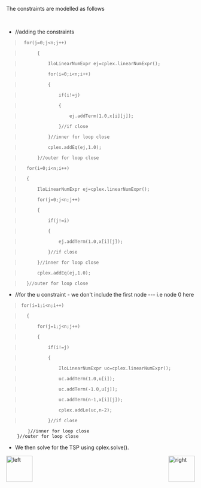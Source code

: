 

<p>The constraints are modelled as follows</p>
<br>

- //adding the constraints<br>
			
>      for(j=0;j<n;j++)

>			{

>				IloLinearNumExpr ej=cplex.linearNumExpr();

>				for(i=0;i<n;i++)

>				{

>					if(i!=j)

>					{

>						ej.addTerm(1.0,x[i][j]);

>					}//if close

>				}//inner for loop close

>				cplex.addEq(ej,1.0);

>			}//outer for loop close

			
>		for(i=0;i<n;i++)

>		{

>			IloLinearNumExpr ej=cplex.linearNumExpr();

>			for(j=0;j<n;j++)

>			{

>				if(j!=i)

>				{

>					ej.addTerm(1.0,x[i][j]);

>				}//if close

>			}//inner for loop close

>			cplex.addEq(ej,1.0);

>		}//outer for loop close
			
			
- //for the u constraint - we don't include the first node --- i.e node 0 here 


>	  for(i=1;i<n;i++)

>		{

>			for(j=1;j<n;j++)

>			{

>				if(i!=j)

>				{

>					IloLinearNumExpr uc=cplex.linearNumExpr();

>					uc.addTerm(1.0,u[i]);

>					uc.addTerm(-1.0,u[j]);

>					uc.addTerm(n-1,x[i][j]);

>					cplex.addLe(uc,n-2);
						
>				}//if close
			}//inner for loop close
		}//outer for loop close
			
		
- We then solve for the TSP using cplex.solve().


[<img align="left" alt="left" src="https://cloud.githubusercontent.com/assets/14101008/11165526/091b197c-8acf-11e5-8ac1-3a1e5042ed78.png" width="70" height="70"></img>](https://github.com/vaishnaviviswanathan/LPproject/blob/master/9.md)
[<img align="right" alt="right" src="https://cloud.githubusercontent.com/assets/14101008/11165527/0a4289a2-8acf-11e5-8378-c5e3a55ab4dc.png" width="70" height="70"></img>](https://github.com/vaishnaviviswanathan/LPproject/blob/master/11.md)

